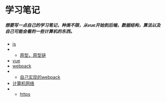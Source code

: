 # 学习笔记
##### 想要写一点自己的学习笔记，种类不限，从vue开始到后端，数据结构，算法以及自己可能会看的一些计算机的东西。
- [js](https://github.com/qibing147147/learning-notes/tree/master/js)
- - [原型，原型链](https://github.com/qibing147147/learning-notes/tree/master/js/原型，原型链)
- [vue](https://github.com/qibing147147/learning-notes/tree/master/vue)
- [webpack](https://github.com/qibing147147/learning-notes/tree/master/webpack)
- - [自己实现的webpack](https://github.com/qibing147147/learning-notes/tree/master/webpack/手写webpack)
- [计算机网络](https://github.com/qibing147147/learning-notes/tree/master/computernetwork)
- - [https](https://github.com/qibing147147/learning-notes/tree/master/computernetwork/https)
